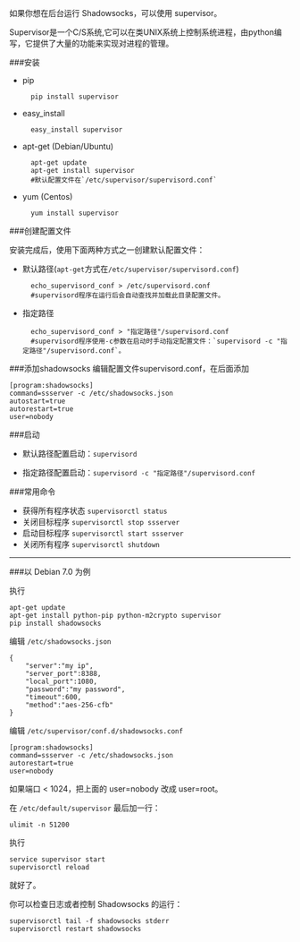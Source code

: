 如果你想在后台运行 Shadowsocks，可以使用 supervisor。

Supervisor是一个C/S系统,它可以在类UNIX系统上控制系统进程，由python编写，它提供了大量的功能来实现对进程的管理。

###安装
- pip

        pip install supervisor

- easy_install

        easy_install supervisor

- apt-get (Debian/Ubuntu)

        apt-get update
        apt-get install supervisor
        #默认配置文件在`/etc/supervisor/supervisord.conf`

- yum (Centos)

        yum install supervisor

###创建配置文件

安装完成后，使用下面两种方式之一创建默认配置文件：
- 默认路径(`apt-get`方式在`/etc/supervisor/supervisord.conf`)

        echo_supervisord_conf > /etc/supervisord.conf
        #supervisord程序在运行后会自动查找并加载此目录配置文件。

- 指定路径

        echo_supervisord_conf > "指定路径"/supervisord.conf
        #supervisord程序使用-c参数在启动时手动指定配置文件：`supervisord -c "指定路径"/supervisord.conf`。

###添加shadowsocks
编辑配置文件supervisord.conf，在后面添加

	[program:shadowsocks]
	command=ssserver -c /etc/shadowsocks.json
	autostart=true
	autorestart=true
	user=nobody
###启动

- 默认路径配置启动：`supervisord`

- 指定路径配置启动：`supervisord -c "指定路径"/supervisord.conf`

###常用命令

- 获得所有程序状态 `supervisorctl status`
- 关闭目标程序 `supervisorctl stop ssserver`
- 启动目标程序 `supervisorctl start ssserver`
- 关闭所有程序 `supervisorctl shutdown`

---
###以 Debian 7.0 为例

执行
```
apt-get update
apt-get install python-pip python-m2crypto supervisor
pip install shadowsocks
```

编辑 `/etc/shadowsocks.json`

```
{
    "server":"my ip",
    "server_port":8388,
    "local_port":1080,
    "password":"my password",
    "timeout":600,
    "method":"aes-256-cfb"
}
```

编辑 `/etc/supervisor/conf.d/shadowsocks.conf`

```
[program:shadowsocks]
command=ssserver -c /etc/shadowsocks.json
autorestart=true
user=nobody
```
如果端口 < 1024，把上面的 user=nobody 改成 user=root。

在 `/etc/default/supervisor` 最后加一行：

```
ulimit -n 51200
```

执行
```
service supervisor start
supervisorctl reload
```
就好了。

你可以检查日志或者控制 Shadowsocks 的运行：
```
supervisorctl tail -f shadowsocks stderr
supervisorctl restart shadowsocks
```